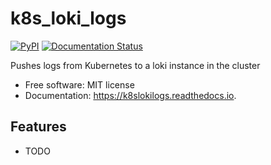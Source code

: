 # k8s_loki_logs


[![PyPI](https://img.shields.io/pypi/v/k8slokilogs.svg)](https://pypi.python.org/pypi/k8slokilogs)
[![Documentation Status](https://readthedocs.org/projects/k8slokilogs/badge/?version=latest)](https://readthedocs.org/projects/k8slokilogs/badge/?version=latest)


Pushes logs from Kubernetes to a loki instance in the cluster


* Free software: MIT license
* Documentation: https://k8slokilogs.readthedocs.io.


## Features

* TODO
